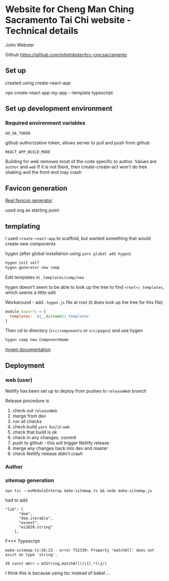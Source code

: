 # Website for Cheng Man Ching Sacramento Tai Chi website - Technical details

John Webster

Github <https://github.com/johnlobster/tcc-cmcsacramento>

## Set up

created using create-react-app


npx create-react-app my-app --template typescript

## Set up development environment

### Required environment variables

`GH_OA_TOKEN`

github authorization token, allows server to pull and push from github

`REACT_APP_BUILD_MODE`

Building for web removes most of the code specific to author. Values are `author` and `web`
If it is not there, then create-create-act won't do tree shaking and the front end may crash

## Favicon generation

[Real favicon generator](https://realfavicongenerator.net/)

used svg as starting point

## templating

I used `create-react-app` to scaffold, but wanted something that would create new components

hygen (after global installation using `yarn global add hygen`)

``` bash
hygen init self
hygen generator new comp
```
Edit templates in `_templates/comp/new`

hygen doesn't seem to be able to look up the tree to find `<root>/_templates`, which seems a little odd

Workaround - add `.hygen.js` file at root (it does look up the tree for this file)

``` js
module.exports = {
  templates: `${__dirname}/_templates`
}
```

Then cd to directory (`src/components` or `src/pages`) and use hygen
``` bash
hygen comp new ComponentName
```
[hygen documentation](https://www.hygen.io/docs/quick-start)

## Deployment

### web (user)

Netlify has been set up to deploy from pushes to `releaseWeb` branch

Release procedure is
1. check out `releaseWeb`
2. merge from dev
3. run all checks
4. check build `yarn build:web`
5. check that build is ok
6. check in any changes, commit
7. push to github - this will trigger Netlify release
8. merge any changes back into dev and master
9. check Netlify release didn't crash

### Author


### sitemap generation

```
npx tsc --esModuleInterop make-sitemap.ts && node make-sitemap.js
```

had to add
```
"lib": [
      "dom",
      "dom.iterable",
      "esnext",
      "es2020.string"
    ],
```

F*** Typescript
```
make-sitemap.ts:56:23 - error TS2339: Property 'matchAll' does not exist on type 'string'.

56 const mArr = m1String.matchAll(/\{(.*)\}/)
```
I think this is because using tsc instead of babel ...



